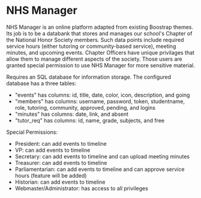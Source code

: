 NHS Manager
===============

NHS Manager is an online platform adapted from existing Boostrap themes. Its job is to be a databank that stores and manages our school's Chapter of the National Honor Society members.  Such data points include required service hours (either tutoring or community-based service), meeting minutes, and upcoming events.  Chapter Officers have unique privilages that allow them to manage different aspects of the society. Those users are granted special permission to use NHS Manager for more sensitive material.

Requires an SQL database for information storage.  The configured database has a three tables:
- "events" has columns: id, title, date, color, icon, description, and going
- "members" has columns: username, password, token, studentname, role, tutoring, community, approved, pending, and logins
- "minutes" has columns: date, link, and absent
- "tutor_req" has columns: id, name, grade, subjects, and free

Special Permissions:
- President: can add events to timeline
- VP: can add events to timeline
- Secretary: can add events to timeline and can upload meeting minutes
- Treasurer: can add events to timeline
- Parliamentarian: can add events to timeline and can approve service hours (feature will be added)
- Historian: can add events to timeline
- Webmaster/Administrator: has access to all privileges
